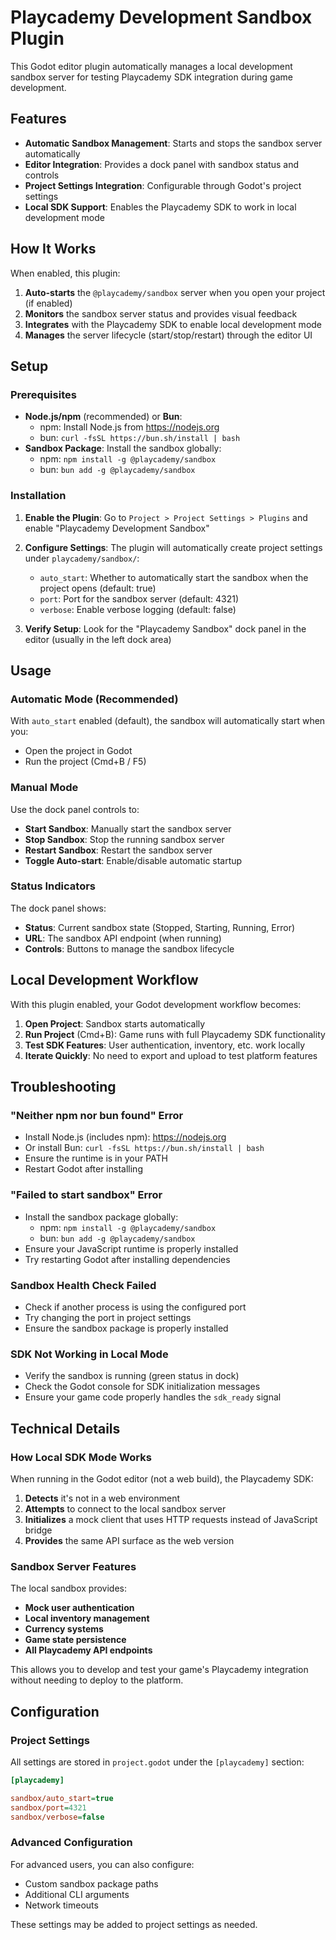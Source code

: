 # Playcademy Development Sandbox Plugin

This Godot editor plugin automatically manages a local development sandbox server for testing Playcademy SDK integration during game development.

## Features

- **Automatic Sandbox Management**: Starts and stops the sandbox server automatically
- **Editor Integration**: Provides a dock panel with sandbox status and controls
- **Project Settings Integration**: Configurable through Godot's project settings
- **Local SDK Support**: Enables the Playcademy SDK to work in local development mode

## How It Works

When enabled, this plugin:

1. **Auto-starts** the `@playcademy/sandbox` server when you open your project (if enabled)
2. **Monitors** the sandbox server status and provides visual feedback
3. **Integrates** with the Playcademy SDK to enable local development mode
4. **Manages** the server lifecycle (start/stop/restart) through the editor UI

## Setup

### Prerequisites

- **Node.js/npm** (recommended) or **Bun**:
    - npm: Install Node.js from https://nodejs.org
    - bun: `curl -fsSL https://bun.sh/install | bash`
- **Sandbox Package**: Install the sandbox globally:
    - npm: `npm install -g @playcademy/sandbox`
    - bun: `bun add -g @playcademy/sandbox`

### Installation

1. **Enable the Plugin**: Go to `Project > Project Settings > Plugins` and enable "Playcademy Development Sandbox"

2. **Configure Settings**: The plugin will automatically create project settings under `playcademy/sandbox/`:

    - `auto_start`: Whether to automatically start the sandbox when the project opens (default: true)
    - `port`: Port for the sandbox server (default: 4321)
    - `verbose`: Enable verbose logging (default: false)

3. **Verify Setup**: Look for the "Playcademy Sandbox" dock panel in the editor (usually in the left dock area)

## Usage

### Automatic Mode (Recommended)

With `auto_start` enabled (default), the sandbox will automatically start when you:

- Open the project in Godot
- Run the project (Cmd+B / F5)

### Manual Mode

Use the dock panel controls to:

- **Start Sandbox**: Manually start the sandbox server
- **Stop Sandbox**: Stop the running sandbox server
- **Restart Sandbox**: Restart the sandbox server
- **Toggle Auto-start**: Enable/disable automatic startup

### Status Indicators

The dock panel shows:

- **Status**: Current sandbox state (Stopped, Starting, Running, Error)
- **URL**: The sandbox API endpoint (when running)
- **Controls**: Buttons to manage the sandbox lifecycle

## Local Development Workflow

With this plugin enabled, your Godot development workflow becomes:

1. **Open Project**: Sandbox starts automatically
2. **Run Project** (Cmd+B): Game runs with full Playcademy SDK functionality
3. **Test SDK Features**: User authentication, inventory, etc. work locally
4. **Iterate Quickly**: No need to export and upload to test platform features

## Troubleshooting

### "Neither npm nor bun found" Error

- Install Node.js (includes npm): https://nodejs.org
- Or install Bun: `curl -fsSL https://bun.sh/install | bash`
- Ensure the runtime is in your PATH
- Restart Godot after installing

### "Failed to start sandbox" Error

- Install the sandbox package globally:
    - npm: `npm install -g @playcademy/sandbox`
    - bun: `bun add -g @playcademy/sandbox`
- Ensure your JavaScript runtime is properly installed
- Try restarting Godot after installing dependencies

### Sandbox Health Check Failed

- Check if another process is using the configured port
- Try changing the port in project settings
- Ensure the sandbox package is properly installed

### SDK Not Working in Local Mode

- Verify the sandbox is running (green status in dock)
- Check the Godot console for SDK initialization messages
- Ensure your game code properly handles the `sdk_ready` signal

## Technical Details

### How Local SDK Mode Works

When running in the Godot editor (not a web build), the Playcademy SDK:

1. **Detects** it's not in a web environment
2. **Attempts** to connect to the local sandbox server
3. **Initializes** a mock client that uses HTTP requests instead of JavaScript bridge
4. **Provides** the same API surface as the web version

### Sandbox Server Features

The local sandbox provides:

- **Mock user authentication**
- **Local inventory management**
- **Currency systems**
- **Game state persistence**
- **All Playcademy API endpoints**

This allows you to develop and test your game's Playcademy integration without needing to deploy to the platform.

## Configuration

### Project Settings

All settings are stored in `project.godot` under the `[playcademy]` section:

```ini
[playcademy]

sandbox/auto_start=true
sandbox/port=4321
sandbox/verbose=false
```

### Advanced Configuration

For advanced users, you can also configure:

- Custom sandbox package paths
- Additional CLI arguments
- Network timeouts

These settings may be added to project settings as needed.
